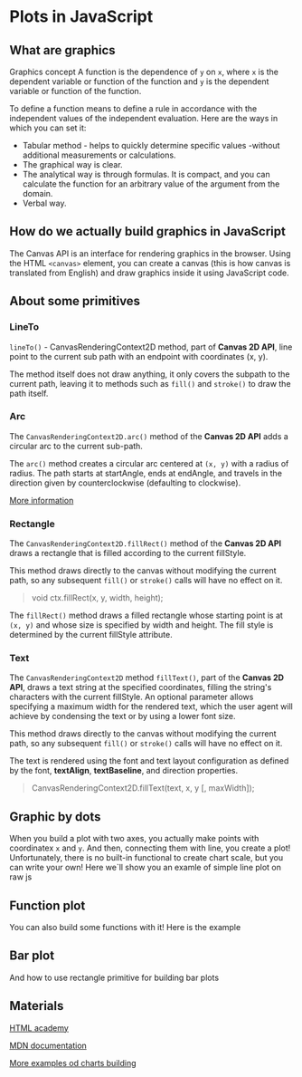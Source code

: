 # Plots in JavaScript

## What are graphics

Graphics concept
A function is the dependence of `y` on `x`, where `x` is the dependent variable or function of the function and `y` is the dependent variable or function of the function.

To define a function means to define a rule in accordance with the independent values ​​of the independent evaluation. Here are the ways in which you can set it:

- Tabular method - helps to quickly determine specific values - ​​without additional measurements or calculations.
- The graphical way is clear.
- The analytical way is through formulas. It is compact, and you can calculate the function for an arbitrary value of the argument from the domain.
- Verbal way.

## How do we actually build graphics in JavaScript

The Canvas API is an interface for rendering graphics in the browser. Using the HTML `<canvas>` element, you can create a canvas (this is how canvas is translated from English) and draw graphics inside it using JavaScript code.

## About some primitives

### LineTo

`lineTo()` - CanvasRenderingContext2D method, part of **Canvas 2D API**, line point to the current sub path with an endpoint with coordinates (x, y).

The method itself does not draw anything, it only covers the subpath to the current path, leaving it to methods such as `fill()` and `stroke()` to draw the path itself.

### Arc

The `CanvasRenderingContext2D.arc()` method of the **Canvas 2D API** adds a circular arc to the current sub-path.

The `arc()` method creates a circular arc centered at `(x, y)` with a radius of radius. The path starts at startAngle, ends at endAngle, and travels in the direction given by counterclockwise (defaulting to clockwise).

[More information](https://developer.mozilla.org/en-US/docs/Web/API/CanvasRenderingContext2D/arc)

### Rectangle

The `CanvasRenderingContext2D.fillRect()` method of the **Canvas 2D API** draws a rectangle that is filled according to the current fillStyle.

This method draws directly to the canvas without modifying the current path, so any subsequent `fill()` or `stroke()` calls will have no effect on it.

> void ctx.fillRect(x, y, width, height);

The `fillRect()` method draws a filled rectangle whose starting point is at `(x, y)` and whose size is specified by width and height. The fill style is determined by the current fillStyle attribute.

### Text

The `CanvasRenderingContext2D` method `fillText()`, part of the **Canvas 2D API**, draws a text string at the specified coordinates, filling the string's characters with the current fillStyle. An optional parameter allows specifying a maximum width for the rendered text, which the user agent will achieve by condensing the text or by using a lower font size.

This method draws directly to the canvas without modifying the current path, so any subsequent `fill()` or `stroke()` calls will have no effect on it.

The text is rendered using the font and text layout configuration as defined by the font, **textAlign**, **textBaseline**, and direction properties.

> CanvasRenderingContext2D.fillText(text, x, y [, maxWidth]);

<plots-primitives />

## Graphic by dots

When you build a plot with two axes, you actually make points with coordinatex `x` and `y`.
And then, connecting them with line, you create a plot!
Unfortunately, there is no built-in functional to create chart scale, but you can write your own!
Here we`ll show you an examle of simple line plot on raw js
<plots-dots />

## Function plot

You can also build some functions with it! Here is the example

<plots-sinusoid />

## Bar plot

And how to use rectangle primitive for building bar plots

<plots-legend-example />

## Materials

[HTML academy](https://htmlacademy.ru/blog/boost/tutorial/canvas-chart)

[MDN documentation](https://developer.mozilla.org/en-US/docs/Web/API/CanvasRenderingContext2D)

[More examples od charts building](http://www.tutorialspark.com/html5/HTML5_Canvas_Graphs_Charts.php)
